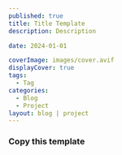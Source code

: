 ```yaml
---
published: true
title: Title Template
description: Description

date: 2024-01-01

coverImage: images/cover.avif
displayCover: true
tags:
  - Tag
categories:
  - Blog
  - Project
layout: blog | project
---
```


### Copy this template
